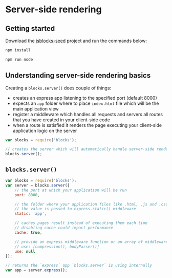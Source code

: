 # Server-side rendering

## Getting started

Download the [jsblocks-seed](https://github.com/astoilkov/jsblocks-seed) project and run the commands below:

```javascript
npm install

npm run node
```

## Understanding server-side rendering basics

Creating a `blocks.server()` does couple of things:
 * creates an express app listening to the specified port (default 8000)
 * expects an `app` folder where to place `index.html` file which will be the main application view
 * register a middleware which handles all requests and servers all routes that you have created in your client-side code
 * when a route is satisfied it renders the page executing your client-side application logic on the server

```javascript
var blocks = require('blocks');

// creates the server which will automatically handle server-side rendering
blocks.server();
```

## `blocks.server()`

```javascript
var blocks = require('blocks');
var server = blocks.server({
    // the port at which your application will be run
    port: 8000,

    // the folder where your application files like .html, .js and .css are going to be
    // the value is passed to express.static() middleware
    static: 'app',

    // caches pages result instead of executing them each time
    // disabling cache could impact performance
    cache: true,

    // provide an express middleware function or an array of middleware functions
    // use: [compression(), bodyParser()]
    use: null
});

// returns the `express` app `blocks.server` is using internally
var app = server.express();
```